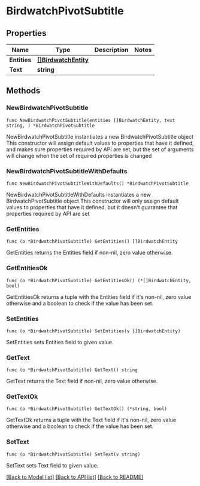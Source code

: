 # BirdwatchPivotSubtitle

## Properties

Name | Type | Description | Notes
------------ | ------------- | ------------- | -------------
**Entities** | [**[]BirdwatchEntity**](BirdwatchEntity.md) |  | 
**Text** | **string** |  | 

## Methods

### NewBirdwatchPivotSubtitle

`func NewBirdwatchPivotSubtitle(entities []BirdwatchEntity, text string, ) *BirdwatchPivotSubtitle`

NewBirdwatchPivotSubtitle instantiates a new BirdwatchPivotSubtitle object
This constructor will assign default values to properties that have it defined,
and makes sure properties required by API are set, but the set of arguments
will change when the set of required properties is changed

### NewBirdwatchPivotSubtitleWithDefaults

`func NewBirdwatchPivotSubtitleWithDefaults() *BirdwatchPivotSubtitle`

NewBirdwatchPivotSubtitleWithDefaults instantiates a new BirdwatchPivotSubtitle object
This constructor will only assign default values to properties that have it defined,
but it doesn't guarantee that properties required by API are set

### GetEntities

`func (o *BirdwatchPivotSubtitle) GetEntities() []BirdwatchEntity`

GetEntities returns the Entities field if non-nil, zero value otherwise.

### GetEntitiesOk

`func (o *BirdwatchPivotSubtitle) GetEntitiesOk() (*[]BirdwatchEntity, bool)`

GetEntitiesOk returns a tuple with the Entities field if it's non-nil, zero value otherwise
and a boolean to check if the value has been set.

### SetEntities

`func (o *BirdwatchPivotSubtitle) SetEntities(v []BirdwatchEntity)`

SetEntities sets Entities field to given value.


### GetText

`func (o *BirdwatchPivotSubtitle) GetText() string`

GetText returns the Text field if non-nil, zero value otherwise.

### GetTextOk

`func (o *BirdwatchPivotSubtitle) GetTextOk() (*string, bool)`

GetTextOk returns a tuple with the Text field if it's non-nil, zero value otherwise
and a boolean to check if the value has been set.

### SetText

`func (o *BirdwatchPivotSubtitle) SetText(v string)`

SetText sets Text field to given value.



[[Back to Model list]](../README.md#documentation-for-models) [[Back to API list]](../README.md#documentation-for-api-endpoints) [[Back to README]](../README.md)


